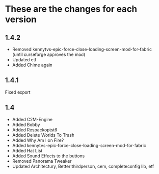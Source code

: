 # These are the changes for each version

## 1.4.2
- Removed kennytvs-epic-force-close-loading-screen-mod-for-fabric (until curseforge approves the mod)
- Updated etf
- Added Chime again

## 1.4.1
Fixed export

## 1.4
- Added C2M-Engine
- Added Bobby
- Added Respackoptst6
- Added Delete Worlds To Trash
- Added Why Am I on Fire?
- Added kennytvs-epic-force-close-loading-screen-mod-for-fabric
- Added Hat List
- Added Sound Effects to the buttons
- Removed Panorama Tweaker
- Updated Architectury, Better thirdperson, cem, completeconfig lib, etf
